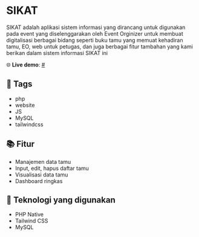 # SIKAT

SIKAT adalah aplikasi sistem informasi yang dirancang untuk digunakan pada event yang diselenggarakan oleh Event Orginizer untuk membuat digitalisasi berbagai bidang seperti buku tamu yang memuat kehadiran tamu,
EO, web untuk petugas, dan juga berbagai fitur tambahan yang kami berikan dalam sistem informasi SIKAT ini 

🌐 **Live demo**: [#](#)

## 🔖 Tags
- php
- website
- JS
- MySQL
- tailwindcss

## 📚 Fitur
- Manajemen data tamu
- Input, edit, hapus daftar tamu
- Visualisasi data tamu
- Dashboard ringkas

## 🚀 Teknologi yang digunakan
- PHP Native
- Tailwind CSS
- MySQL


